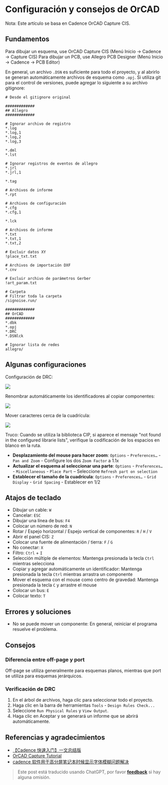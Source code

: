 # Configuración y consejos de OrCAD

Nota: Este artículo se basa en Cadence OrCAD Capture CIS.

## Fundamentos

Para dibujar un esquema, use OrCAD Capture CIS (Menú Inicio -> Cadence -> Capture CIS)
Para dibujar un PCB, use Allegro PCB Designer (Menú Inicio -> Cadence -> PCB Editor)

En general, un archivo `.DSN` es suficiente para todo el proyecto, y al abrirlo se generan automáticamente archivos de esquema como `.opj`. Si utiliza git para el control de versiones, puede agregar lo siguiente a su archivo gitignore:

```gitignore
# Desde el gitignore original

#############
## Allegro
#############

# Ignorar archivo de registro
*.log
*.log,1
*.log,2
*.log,3

*.dml
*.lst

# Ignorar registros de eventos de allegro
*.jrl
*.jrl,1

*.tag

# Archivos de informe
*.rpt

# Archivos de configuración
*.cfg
*.cfg,1

*.lck

# Archivos de informe
*.txt
*.txt,1
*.txt,2

# Excluir datos XY
!place_txt.txt

# Archivos de importación DXF
*.cnv

# Excluir archivo de parámetros Gerber
!art_param.txt

# Carpeta
# Filtrar toda la carpeta
/signoise.run/

#############
## OrCAD
#############
*.dbk
*.opj
*.DRC
*.DSNlck

# Ignorar lista de redes
allegro/
```

## Algunas configuraciones

Configuración de DRC:

![](https://wiki-media-1253965369.cos.ap-guangzhou.myqcloud.com/img/20210810134720.png)

Renombrar automáticamente los identificadores al copiar componentes:

![](https://wiki-media-1253965369.cos.ap-guangzhou.myqcloud.com/img/20210810134747.png)

Mover caracteres cerca de la cuadrícula:

![](https://wiki-media-1253965369.cos.ap-guangzhou.myqcloud.com/img/20210810134758.png)

Truco: Cuando se utiliza la biblioteca CIP, si aparece el mensaje "not found in the configured librarie lists", verifique la codificación de los espacios en blanco en la ruta.

- **Desplazamiento del mouse para hacer zoom**: `Options` - `Preferences…` - `Pan and Zoom` - Configure los dos `Zoom Factor` a 1.1x
- **Actualizar el esquema al seleccionar una parte**: `Options` - `Preferences…` - `Miscellaneous` - `Place Part` – Seleccione `Refresh part on selection`
- **Establecer el tamaño de la cuadrícula**: `Options` - `Preferences…` - `Grid Display` - `Grid Spacing` - Establecer en 1/2

## Atajos de teclado

- Dibujar un cable: `W`
- Cancelar: `ESC`
- Dibujar una línea de bus: `F4`
- Colocar un número de red: `N`
- Rotar / Espejo horizontal / Espejo vertical de componentes: `R` / `H` / `V`
- Abrir el panel CIS: `Z`
- Colocar una fuente de alimentación / tierra: `F` / `G`
- No conectar: `X`
- Filtro: `Ctrl` + `I`
- Selección múltiple de elementos: Mantenga presionada la tecla `Ctrl` mientras selecciona
- Copiar y agregar automáticamente un identificador: Mantenga presionada la tecla `Ctrl` mientras arrastra un componente
- Mover el esquema con el mouse como centro de gravedad: Mantenga presionada la tecla `C` y arrastre el mouse
- Colocar un bus: `E`
- Colocar texto: `T`

## Errores y soluciones

- No se puede mover un componente: En general, reiniciar el programa resuelve el problema.

## Consejos

### Diferencia entre off-page y port

Off-page se utiliza generalmente para esquemas planos, mientras que port se utiliza para esquemas jerárquicos.

### Verificación de DRC

1. En el árbol de archivos, haga clic para seleccionar todo el proyecto.
2. Haga clic en la barra de herramientas `Tools` - `Design Rules Check...`
3. Seleccione `Run Physical Rules` y `View Output`.
4. Haga clic en Aceptar y se generará un informe que se abrirá automáticamente.

## Referencias y agradecimientos

- [【Cadence 快速入门】一文总结版](https://blog.csdn.net/ReCclay/article/details/101225359)
- [OrCAD Capture Tutorial](https://resources.orcad.com/orcad-capture-tutorials)
- [cadence 软件用于高分屏笔记本时候显示字体模糊问题解决](https://blog.csdn.net/qq_34338527/article/details/108846792)

> Este post está traducido usando ChatGPT, por favor [**feedback**](https://github.com/linyuxuanlin/Wiki_MkDocs/issues/new) si hay alguna omisión.
